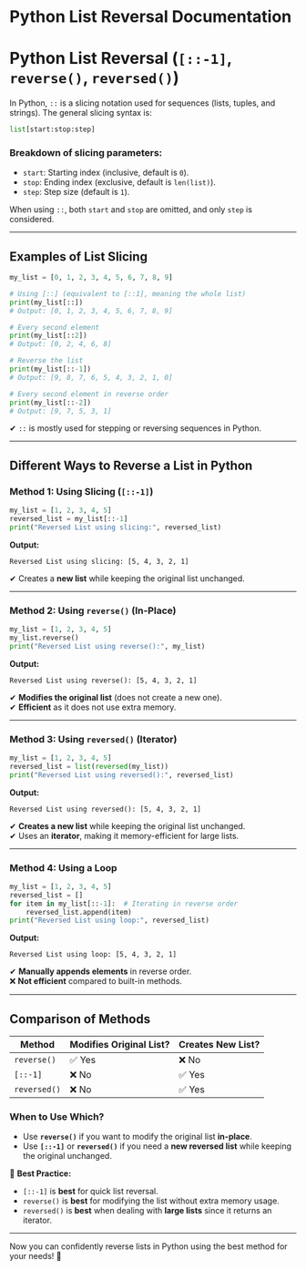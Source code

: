 # Python List Reversal Documentation
# Python List Reversal (`[::-1]`, `reverse()`, `reversed()`)

In Python, `::` is a slicing notation used for sequences (lists, tuples, and strings). The general slicing syntax is:

```python
list[start:stop:step]
```

### **Breakdown of slicing parameters:**
- `start`: Starting index (inclusive, default is `0`).
- `stop`: Ending index (exclusive, default is `len(list)`).
- `step`: Step size (default is `1`).

When using `::`, both `start` and `stop` are omitted, and only `step` is considered.

---

## **Examples of List Slicing**
```python
my_list = [0, 1, 2, 3, 4, 5, 6, 7, 8, 9]

# Using [::] (equivalent to [::1], meaning the whole list)
print(my_list[::])  
# Output: [0, 1, 2, 3, 4, 5, 6, 7, 8, 9]

# Every second element
print(my_list[::2])  
# Output: [0, 2, 4, 6, 8]

# Reverse the list
print(my_list[::-1])  
# Output: [9, 8, 7, 6, 5, 4, 3, 2, 1, 0]

# Every second element in reverse order
print(my_list[::-2])  
# Output: [9, 7, 5, 3, 1]
```
✔ `::` is mostly used for stepping or reversing sequences in Python.

---

## **Different Ways to Reverse a List in Python**
### **Method 1: Using Slicing (`[::-1]`)**
```python
my_list = [1, 2, 3, 4, 5]
reversed_list = my_list[::-1]
print("Reversed List using slicing:", reversed_list)
```
**Output:**  
```
Reversed List using slicing: [5, 4, 3, 2, 1]
```
✔ Creates a **new list** while keeping the original list unchanged.

---

### **Method 2: Using `reverse()` (In-Place)**
```python
my_list = [1, 2, 3, 4, 5]
my_list.reverse()
print("Reversed List using reverse():", my_list)
```
**Output:**  
```
Reversed List using reverse(): [5, 4, 3, 2, 1]
```
✔ **Modifies the original list** (does not create a new one).  
✔ **Efficient** as it does not use extra memory.

---

### **Method 3: Using `reversed()` (Iterator)**
```python
my_list = [1, 2, 3, 4, 5]
reversed_list = list(reversed(my_list))
print("Reversed List using reversed():", reversed_list)
```
**Output:**  
```
Reversed List using reversed(): [5, 4, 3, 2, 1]
```
✔ **Creates a new list** while keeping the original list unchanged.  
✔ Uses an **iterator**, making it memory-efficient for large lists.

---

### **Method 4: Using a Loop**
```python
my_list = [1, 2, 3, 4, 5]
reversed_list = []
for item in my_list[::-1]:  # Iterating in reverse order
    reversed_list.append(item)
print("Reversed List using loop:", reversed_list)
```
**Output:**  
```
Reversed List using loop: [5, 4, 3, 2, 1]
```
✔ **Manually appends elements** in reverse order.  
❌ **Not efficient** compared to built-in methods.

---

## **Comparison of Methods**
| Method        | Modifies Original List? | Creates New List? |
|--------------|-----------------------|-------------------|
| `reverse()`  | ✅ Yes                 | ❌ No            |
| `[::-1]`     | ❌ No                  | ✅ Yes           |
| `reversed()` | ❌ No                  | ✅ Yes           |

### **When to Use Which?**
- Use **`reverse()`** if you want to modify the original list **in-place**.
- Use **`[::-1]`** or **`reversed()`** if you need a **new reversed list** while keeping the original unchanged.

🚀 **Best Practice:**  
- `[::-1]` is **best** for quick list reversal.
- `reverse()` is **best** for modifying the list without extra memory usage.
- `reversed()` is **best** when dealing with **large lists** since it returns an iterator.

---

Now you can confidently reverse lists in Python using the best method for your needs! 🎯
